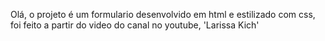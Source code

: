 Olá, o projeto é um formulario desenvolvido em html e estilizado com css, foi feito a partir do video do canal no youtube, 'Larissa Kich'